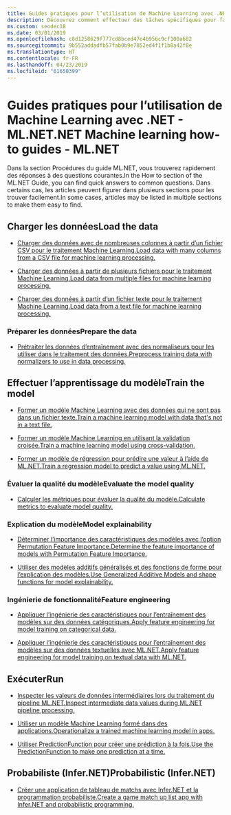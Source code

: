 ```yaml
---
title: Guides pratiques pour l’utilisation de Machine Learning avec .NET - ML.NET
description: Découvrez comment effectuer des tâches spécifiques pour faciliter la création de solutions IA personnalisées et l’intégration de Machine Learning dans vos applications .NET.
ms.custom: seodec18
ms.date: 03/01/2019
ms.openlocfilehash: c8d1258629f777cd8bced47e4b956c9cf100a682
ms.sourcegitcommit: 9b552addadfb57fab0b9e7852ed4f1f1b8a42f8e
ms.translationtype: HT
ms.contentlocale: fr-FR
ms.lasthandoff: 04/23/2019
ms.locfileid: "61650399"
---
```

# <a name="net-machine-learning-how-to-guides---mlnet"></a><span data-ttu-id="deead-103">Guides pratiques pour l’utilisation de Machine Learning avec .NET - ML.NET</span><span class="sxs-lookup"><span data-stu-id="deead-103">.NET Machine learning how-to guides - ML.NET</span></span>

<span data-ttu-id="deead-104">Dans la section Procédures du guide ML.NET, vous trouverez rapidement des réponses à des questions courantes.</span><span class="sxs-lookup"><span data-stu-id="deead-104">In the How to section of the ML.NET Guide, you can find quick answers to common questions.</span></span> <span data-ttu-id="deead-105">Dans certains cas, les articles peuvent figurer dans plusieurs sections pour les trouver facilement.</span><span class="sxs-lookup"><span data-stu-id="deead-105">In some cases, articles may be listed in multiple sections to make them easy to find.</span></span>

## <a name="load-the-data"></a><span data-ttu-id="deead-106">Charger les données</span><span class="sxs-lookup"><span data-stu-id="deead-106">Load the data</span></span>

* [<span data-ttu-id="deead-107">Charger des données avec de nombreuses colonnes à partir d’un fichier CSV pour le traitement Machine Learning.</span><span class="sxs-lookup"><span data-stu-id="deead-107">Load data with many columns from a CSV file for machine learning processing.</span></span>](load-data-from-mult-column-csv-ml-net.md)

* [<span data-ttu-id="deead-108">Charger des données à partir de plusieurs fichiers pour le traitement Machine Learning.</span><span class="sxs-lookup"><span data-stu-id="deead-108">Load data from multiple files for machine learning processing.</span></span>](load-data-from-multiple-files-ml-net.md)

* [<span data-ttu-id="deead-109">Charger des données à partir d’un fichier texte pour le traitement Machine Learning.</span><span class="sxs-lookup"><span data-stu-id="deead-109">Load data from a text file for machine learning processing.</span></span>](load-data-from-text-file-ml-net.md)

### <a name="prepare-the-data"></a><span data-ttu-id="deead-110">Préparer les données</span><span class="sxs-lookup"><span data-stu-id="deead-110">Prepare the data</span></span>

* [<span data-ttu-id="deead-111">Prétraiter les données d’entraînement avec des normaliseurs pour les utiliser dans le traitement des données.</span><span class="sxs-lookup"><span data-stu-id="deead-111">Preprocess training data with normalizers to use in data processing.</span></span>](normalizers-preprocess-data-ml-net.md)

## <a name="train-the-model"></a><span data-ttu-id="deead-112">Effectuer l’apprentissage du modèle</span><span class="sxs-lookup"><span data-stu-id="deead-112">Train the model</span></span>

* [<span data-ttu-id="deead-113">Former un modèle Machine Learning avec des données qui ne sont pas dans un fichier texte.</span><span class="sxs-lookup"><span data-stu-id="deead-113">Train a machine learning model with data that's not in a text file.</span></span>](load-non-file-training-data-ml-net.md)

* [<span data-ttu-id="deead-114">Former un modèle Machine Learning en utilisant la validation croisée.</span><span class="sxs-lookup"><span data-stu-id="deead-114">Train a machine learning model using cross-validation.</span></span>](train-cross-validation-ml-net.md)

* [<span data-ttu-id="deead-115">Former un modèle de régression pour prédire une valeur à l’aide de ML.NET.</span><span class="sxs-lookup"><span data-stu-id="deead-115">Train a regression model to predict a value using ML.NET.</span></span>](train-regression-model-ml-net.md)

### <a name="evaluate-the-model-quality"></a><span data-ttu-id="deead-116">Évaluer la qualité du modèle</span><span class="sxs-lookup"><span data-stu-id="deead-116">Evaluate the model quality</span></span>

* [<span data-ttu-id="deead-117">Calculer les métriques pour évaluer la qualité du modèle.</span><span class="sxs-lookup"><span data-stu-id="deead-117">Calculate metrics to evaluate model quality.</span></span>](verify-model-quality-ml-net.md)

### <a name="model-explainability"></a><span data-ttu-id="deead-118">Explication du modèle</span><span class="sxs-lookup"><span data-stu-id="deead-118">Model explainability</span></span>

* [<span data-ttu-id="deead-119">Déterminer l’importance des caractéristiques des modèles avec l’option Permutation Feature Importance.</span><span class="sxs-lookup"><span data-stu-id="deead-119">Determine the feature importance of models with Permutation Feature Importance.</span></span>](determine-global-feature-importance-in-model.md)

* [<span data-ttu-id="deead-120">Utiliser des modèles additifs généralisés et des fonctions de forme pour l’explication des modèles.</span><span class="sxs-lookup"><span data-stu-id="deead-120">Use Generalized Additive Models and shape functions for model explainability.</span></span>](use-gams-for-model-explainability.md)

### <a name="feature-engineering"></a><span data-ttu-id="deead-121">Ingénierie de fonctionnalité</span><span class="sxs-lookup"><span data-stu-id="deead-121">Feature engineering</span></span>

* [<span data-ttu-id="deead-122">Appliquer l’ingénierie des caractéristiques pour l’entraînement des modèles sur des données catégoriques.</span><span class="sxs-lookup"><span data-stu-id="deead-122">Apply feature engineering for model training on categorical data.</span></span>](train-model-categorical-ml-net.md)

* [<span data-ttu-id="deead-123">Appliquer l’ingénierie des caractéristiques pour l’entraînement des modèles sur des données textuelles avec ML.NET.</span><span class="sxs-lookup"><span data-stu-id="deead-123">Apply feature engineering for model training on textual data with ML.NET.</span></span>](train-model-textual-ml-net.md)

## <a name="run"></a><span data-ttu-id="deead-124">Exécuter</span><span class="sxs-lookup"><span data-stu-id="deead-124">Run</span></span>

* [<span data-ttu-id="deead-125">Inspecter les valeurs de données intermédiaires lors du traitement du pipeline ML.NET.</span><span class="sxs-lookup"><span data-stu-id="deead-125">Inspect intermediate data values during ML.NET pipeline processing.</span></span>](inspect-intermediate-data-ml-net.md)

* [<span data-ttu-id="deead-126">Utiliser un modèle Machine Learning formé dans des applications.</span><span class="sxs-lookup"><span data-stu-id="deead-126">Operationalize a trained machine learning model in apps.</span></span>](consuming-model-ml-net.md)

* [<span data-ttu-id="deead-127">Utiliser PredictionFunction pour créer une prédiction à la fois.</span><span class="sxs-lookup"><span data-stu-id="deead-127">Use the PredictionFunction to make one prediction at a time.</span></span>](single-predict-model-ml-net.md)

## <a name="probabilistic-infernet"></a><span data-ttu-id="deead-128">Probabiliste (Infer.NET)</span><span class="sxs-lookup"><span data-stu-id="deead-128">Probabilistic (Infer.NET)</span></span>

* [<span data-ttu-id="deead-129">Créer une application de tableau de matchs avec Infer.NET et la programmation probabiliste.</span><span class="sxs-lookup"><span data-stu-id="deead-129">Create a game match up list app with Infer.NET and probabilistic programming.</span></span>](matchup-app-infer-net.md)
